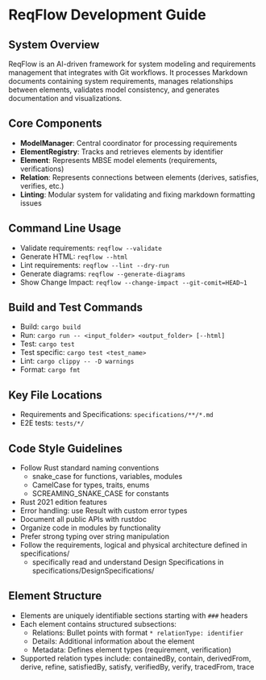 # ReqFlow Development Guide

## System Overview
ReqFlow is an AI-driven framework for system modeling and requirements management that integrates with Git workflows. It processes Markdown documents containing system requirements, manages relationships between elements, validates model consistency, and generates documentation and visualizations.

## Core Components
- **ModelManager**: Central coordinator for processing requirements
- **ElementRegistry**: Tracks and retrieves elements by identifier
- **Element**: Represents MBSE model elements (requirements, verifications)
- **Relation**: Represents connections between elements (derives, satisfies, verifies, etc.)
- **Linting**: Modular system for validating and fixing markdown formatting issues

## Command Line Usage
- Validate requirements: `reqflow --validate`
- Generate HTML: `reqflow --html`
- Lint requirements: `reqflow --lint --dry-run`
- Generate diagrams: `reqflow --generate-diagrams`
- Show Change Impact: `reqflow --change-impact --git-comit=HEAD~1`

## Build and Test Commands
- Build: `cargo build`
- Run: `cargo run -- <input_folder> <output_folder> [--html]`
- Test: `cargo test`
- Test specific: `cargo test <test_name>`
- Lint: `cargo clippy -- -D warnings`
- Format: `cargo fmt`


## Key File Locations
- Requirements and Specifications: `specifications/**/*.md`
- E2E tests: `tests/*/`

## Code Style Guidelines
- Follow Rust standard naming conventions
  - snake_case for functions, variables, modules
  - CamelCase for types, traits, enums
  - SCREAMING_SNAKE_CASE for constants
- Rust 2021 edition features
- Error handling: use Result with custom error types
- Document all public APIs with rustdoc
- Organize code in modules by functionality
- Prefer strong typing over string manipulation
- Follow the requirements, logical and physical architecture defined in specifications/
  - specifically read and understand Design Specifications in specifications/DesignSpecifications/

## Element Structure
- Elements are uniquely identifiable sections starting with `###` headers
- Each element contains structured subsections:
  - Relations: Bullet points with format `* relationType: identifier`
  - Details: Additional information about the element
  - Metadata: Defines element types (requirement, verification)
- Supported relation types include: containedBy, contain, derivedFrom, derive, refine, satisfiedBy, satisfy, verifiedBy, verify, tracedFrom, trace
